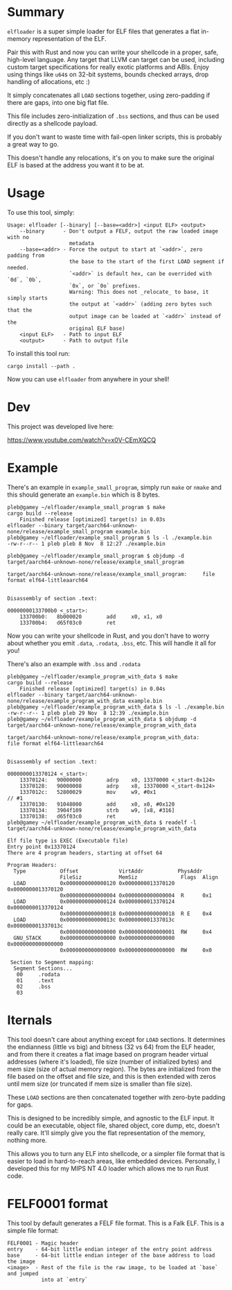 # Summary

`elfloader` is a super simple loader for ELF files that generates a flat
in-memory representation of the ELF.

Pair this with Rust and now you can write your shellcode in a proper, safe,
high-level language. Any target that LLVM can target can be used, including
custom target specifications for really exotic platforms and ABIs. Enjoy using
things like `u64`s on 32-bit systems, bounds checked arrays, drop handling of
allocations, etc :)

It simply concatenates all `LOAD` sections together, using zero-padding if
there are gaps, into one big flat file.

This file includes zero-initialization of `.bss` sections, and thus can be used
directly as a shellcode payload.

If you don't want to waste time with fail-open linker scripts, this is probably
a great way to go.

This doesn't handle any relocations, it's on you to make sure the original ELF
is based at the address you want it to be at.

# Usage

To use this tool, simply:

```
Usage: elfloader [--binary] [--base=<addr>] <input ELF> <output>
    --binary      - Don't output a FELF, output the raw loaded image with no
                    metadata
    --base=<addr> - Force the output to start at `<addr>`, zero padding from
                    the base to the start of the first LOAD segment if needed.
                    `<addr>` is default hex, can be overrided with `0d`, `0b`,
                    `0x`, or `0o` prefixes.
                    Warning: This does not _relocate_ to base, it simply starts
                    the output at `<addr>` (adding zero bytes such that the
                    output image can be loaded at `<addr>` instead of the
                    original ELF base)
    <input ELF>   - Path to input ELF
    <output>      - Path to output file
```

To install this tool run:

`cargo install --path .`

Now you can use `elfloader` from anywhere in your shell!

# Dev

This project was developed live here:

https://www.youtube.com/watch?v=x0V-CEmXQCQ

# Example

There's an example in `example_small_program`, simply run `make` or `nmake`
and this should generate an `example.bin` which is 8 bytes.

```
pleb@gamey ~/elfloader/example_small_program $ make
cargo build --release
    Finished release [optimized] target(s) in 0.03s
elfloader --binary target/aarch64-unknown-none/release/example_small_program example.bin
pleb@gamey ~/elfloader/example_small_program $ ls -l ./example.bin 
-rw-r--r-- 1 pleb pleb 8 Nov  8 12:27 ./example.bin

pleb@gamey ~/elfloader/example_small_program $ objdump -d target/aarch64-unknown-none/release/example_small_program

target/aarch64-unknown-none/release/example_small_program:     file format elf64-littleaarch64


Disassembly of section .text:

00000000133700b0 <_start>:
    133700b0:   8b000020        add     x0, x1, x0
    133700b4:   d65f03c0        ret
```

Now you can write your shellcode in Rust, and you don't have to worry about
whether you emit `.data`, `.rodata`, `.bss`, etc. This will handle it all for
you!

There's also an example with `.bss` and `.rodata`

```
pleb@gamey ~/elfloader/example_program_with_data $ make
cargo build --release
    Finished release [optimized] target(s) in 0.04s
elfloader --binary target/aarch64-unknown-none/release/example_program_with_data example.bin
pleb@gamey ~/elfloader/example_program_with_data $ ls -l ./example.bin
-rw-r--r-- 1 pleb pleb 29 Nov  8 12:39 ./example.bin
pleb@gamey ~/elfloader/example_program_with_data $ objdump -d target/aarch64-unknown-none/release/example_program_with_data

target/aarch64-unknown-none/release/example_program_with_data:     file format elf64-littleaarch64


Disassembly of section .text:

0000000013370124 <_start>:
    13370124:   90000000        adrp    x0, 13370000 <_start-0x124>
    13370128:   90000008        adrp    x8, 13370000 <_start-0x124>
    1337012c:   52800029        mov     w9, #0x1                        // #1
    13370130:   91048000        add     x0, x0, #0x120
    13370134:   3904f109        strb    w9, [x8, #316]
    13370138:   d65f03c0        ret
pleb@gamey ~/elfloader/example_program_with_data $ readelf -l target/aarch64-unknown-none/release/example_program_with_data

Elf file type is EXEC (Executable file)
Entry point 0x13370124
There are 4 program headers, starting at offset 64

Program Headers:
  Type           Offset             VirtAddr           PhysAddr
                 FileSiz            MemSiz              Flags  Align
  LOAD           0x0000000000000120 0x0000000013370120 0x0000000013370120
                 0x0000000000000004 0x0000000000000004  R      0x1
  LOAD           0x0000000000000124 0x0000000013370124 0x0000000013370124
                 0x0000000000000018 0x0000000000000018  R E    0x4
  LOAD           0x000000000000013c 0x000000001337013c 0x000000001337013c
                 0x0000000000000000 0x0000000000000001  RW     0x4
  GNU_STACK      0x0000000000000000 0x0000000000000000 0x0000000000000000
                 0x0000000000000000 0x0000000000000000  RW     0x0

 Section to Segment mapping:
  Segment Sections...
   00     .rodata 
   01     .text 
   02     .bss 
   03     
```

# Iternals

This tool doesn't care about anything except for `LOAD` sections. It determines
the endianness (little vs big) and bitness (32 vs 64) from the ELF header,
and from there it creates a flat image based on program header virtual
addresses (where it's loaded), file size (number of initialized bytes) and
mem size (size of actual memory region). The bytes are initialized from the
file based on the offset and file size, and this is then extended with zeros
until mem size (or truncated if mem size is smaller than file size).

These `LOAD` sections are then concatenated together with zero-byte padding
for gaps.

This is designed to be incredibly simple, and agnostic to the ELF input. It
could be an executable, object file, shared object, core dump, etc, doesn't
really care. It'll simply give you the flat representation of the memory,
nothing more.

This allows you to turn any ELF into shellcode, or a simpler file format that
is easier to load in hard-to-reach areas, like embedded devices. Personally,
I developed this for my MIPS NT 4.0 loader which allows me to run Rust code.

# FELF0001 format

This tool by default generates a FELF file format. This is a Falk ELF. This
is a simple file format:

```
FELF0001 - Magic header
entry    - 64-bit little endian integer of the entry point address
base     - 64-bit little endian integer of the base address to load the image
<image>  - Rest of the file is the raw image, to be loaded at `base` and jumped
           into at `entry`
```

